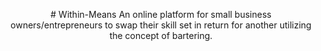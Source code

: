 <p align="center">
   # Within-Means
  An online platform for small business owners/entrepreneurs to swap their skill set in return for another utilizing the concept of bartering. 
</p>


